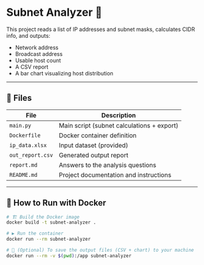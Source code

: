 # Subnet Analyzer 🚀

This project reads a list of IP addresses and subnet masks, calculates CIDR info, and outputs:
- Network address
- Broadcast address
- Usable host count
- A CSV report
- A bar chart visualizing host distribution

---

## 📂 Files

| File | Description |
|------|-------------|
| `main.py` | Main script (subnet calculations + export) |
| `Dockerfile`         | Docker container definition |
| `ip_data.xlsx`       | Input dataset (provided) |
| `out_report.csv`  | Generated output report |
| `report.md`          | Answers to the analysis questions |
| `README.md`          | Project documentation and instructions |

---

## 🐳 How to Run with Docker

```bash
# 🏗️ Build the Docker image
docker build -t subnet-analyzer .

# ▶️ Run the container
docker run --rm subnet-analyzer

# 💾 (Optional) To save the output files (CSV + chart) to your machine
docker run --rm -v $(pwd):/app subnet-analyzer
